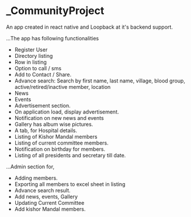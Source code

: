 # _CommunityProject
An app created in react native and Loopback at it's backend support.

...The app has following functionalities

- Register User
- Directory listing
- Row in listing
- Option to call / sms 
- Add to Contact / Share.
- Advance search: Search by first name, last name, village, blood group, active/retired/inactive member, location
- News
- Events
- Advertisement section.
- On application load, display advertisement.  
- Notification on new news and events
- Gallery has album wise pictures.
- A tab, for Hospital details.
- Listing of Kishor Mandal members
- Listing of current committee members.
- Notification on birthday for members.
- Listing of all presidents and secretary till date.

...Admin section for,
- Adding members.
- Exporting all members to excel sheet in listing
- Advance search result.
- Add news, events, Gallery
- Updating Current Committee
- Add kishor Mandal members.